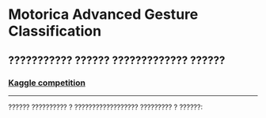 # Motorica Advanced Gesture Classification
## ??????????? ?????? ????????????? ??????
### [Kaggle competition](https://www.kaggle.com/competitions/motorica-advanced-gesture-classification/leaderboard?)
__________________________________________

?????? ?????????? ? ?????????????????? ????????? ? ??????:
